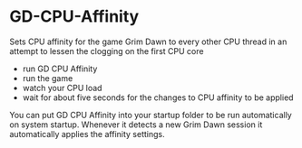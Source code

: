 # GD-CPU-Affinity
Sets CPU affinity for the game Grim Dawn to every other CPU thread in an attempt to lessen the clogging on the first CPU core

- run GD CPU Affinity
- run the game
- watch your CPU load
- wait for about five seconds for the changes to CPU affinity to be applied

You can put GD CPU Affinity into your startup folder to be run automatically on system startup. Whenever it detects a new Grim Dawn session it automatically applies the affinity settings.
